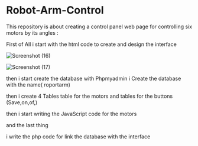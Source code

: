 # Robot-Arm-Control


This repository is about creating a control panel web page for controlling six motors by its angles :





First of All i start with the html code to create and design the interface


![Screenshot (16)](https://user-images.githubusercontent.com/85635520/122679372-3d432200-d1f3-11eb-9a15-f3a6cd592297.png)

![Screenshot (17)](https://user-images.githubusercontent.com/85635520/122679378-42a06c80-d1f3-11eb-8fc7-2c4cdc5d8a39.png)



then i start create the database with Phpmyadmin
i Create the database with the name( roportarm)

then i create 4 Tables
table for the motors
and tables for the buttons (Save,on,of,)

then i start writing the JavaScript code for the motors

and the last thing

i write the php code for link the database with the interface
